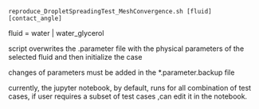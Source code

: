 ``
reproduce_DropletSpreadingTest_MeshConvergence.sh [fluid] [contact_angle]
``

fluid = water | water_glycerol

script overwrites the .parameter file with the physical parameters of the selected fluid and then initialize the case

changes of parameters must be added in the *.parameter.backup file

currently, the jupyter notebook, by default, runs for all combination of test cases, if user requires a subset of test cases ,can edit it in the notebook.
